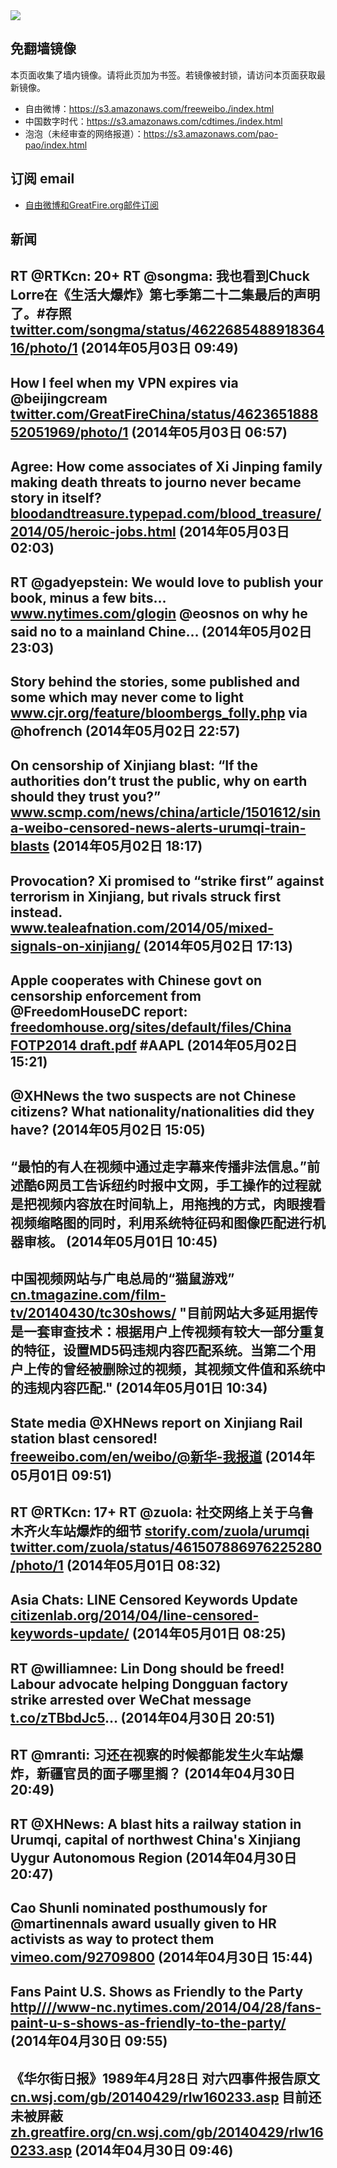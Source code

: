 <img src="https://raw.githubusercontent.com/greatfire/z/master/logos.gif" />

## 免翻墙镜像
本页面收集了墙内镜像。请将此页加为书签。若镜像被封锁，请访问本页面获取最新镜像。
* 自由微博：https://s3.amazonaws.com/freeweibo./index.html
* 中国数字时代：https://s3.amazonaws.com/cdtimes./index.html
* 泡泡（未经审查的网络报道）：https://s3.amazonaws.com/pao-pao/index.html

## 订阅 email
* <a href="https://greatfire.us7.list-manage.com/subscribe?u=854fca58782082e0cbdf204a0&id=c78949b93c">自由微博和GreatFire.org邮件订阅</a>
		
## 新闻
RT @RTKcn: 20+ RT @songma: 我也看到Chuck Lorre在《生活大爆炸》第七季第二十二集最后的声明了。#存照 <a href="https://twitter.com/songma/status/462268548891836416/photo/1">twitter.com/songma/status/462268548891836416/photo/1</a> (2014年05月03日 09:49)
 ---
How I feel when my VPN expires via @beijingcream <a href="https://twitter.com/GreatFireChina/status/462365188852051969/photo/1">twitter.com/GreatFireChina/status/462365188852051969/photo/1</a> (2014年05月03日 06:57)
 ---
Agree: How come associates of Xi Jinping family making death threats to journo never became story in itself? <a href="http://bloodandtreasure.typepad.com/blood_treasure/2014/05/heroic-jobs.html?utm_content=buffer70cac&utm_medium=social&utm_source=twitter.com&utm_campaign=buffer">bloodandtreasure.typepad.com/blood_treasure/2014/05/heroic-jobs.html</a> (2014年05月03日 02:03)
 ---
RT @gadyepstein: We would love to publish your book, minus a few bits… <a href="http://www.nytimes.com/glogin?mobile=1&URI=http%3A%2F%2Fmobile.nytimes.com%2F2014%2F05%2F03%2Fopinion%2Fsunday%2Fchinas-censored-world.html">www.nytimes.com/glogin</a> @eosnos on why he said no to a mainland Chine… (2014年05月02日 23:03)
 ---
Story behind the stories, some published and some which may never come to light <a href="http://www.cjr.org/feature/bloombergs_folly.php">www.cjr.org/feature/bloombergs_folly.php</a> via @hofrench (2014年05月02日 22:57)
 ---
On censorship of Xinjiang blast: “If the authorities don’t trust the public, why on earth should they trust you?” <a href="http://www.scmp.com/news/china/article/1501612/sina-weibo-censored-news-alerts-urumqi-train-blasts?utm_content=buffer0e688&utm_medium=social&utm_source=twitter.com&utm_campaign=buffer">www.scmp.com/news/china/article/1501612/sina-weibo-censored-news-alerts-urumqi-train-blasts</a> (2014年05月02日 18:17)
 ---
Provocation? Xi promised to “strike first” against terrorism in Xinjiang, but rivals struck first instead. <a href="http://www.tealeafnation.com/2014/05/mixed-signals-on-xinjiang/?utm_content=buffer5f2c3&utm_medium=social&utm_source=twitter.com&utm_campaign=buffer#sthash.W2J4cHp2.dpuf">www.tealeafnation.com/2014/05/mixed-signals-on-xinjiang/</a> (2014年05月02日 17:13)
 ---
Apple cooperates with Chinese govt on censorship enforcement from @FreedomHouseDC report: <a href="http://freedomhouse.org/sites/default/files/China%20FOTP2014%20draft.pdf">freedomhouse.org/sites/default/files/China FOTP2014 draft.pdf</a> #AAPL (2014年05月02日 15:21)
 ---
@XHNews the two suspects are not Chinese citizens? What nationality/nationalities did they have? (2014年05月02日 15:05)
 ---
“最怕的有人在视频中通过走字幕来传播非法信息。”前述酷6网员工告诉纽约时报中文网，手工操作的过程就是把视频内容放在时间轨上，用拖拽的方式，肉眼搜看视频缩略图的同时，利用系统特征码和图像匹配进行机器审核。 (2014年05月01日 10:45)
 ---
中国视频网站与广电总局的“猫鼠游戏” <a href="http://cn.tmagazine.com/film-tv/20140430/tc30shows/">cn.tmagazine.com/film-tv/20140430/tc30shows/</a>
"目前网站大多延用据传是一套审查技术：根据用户上传视频有较大一部分重复的特征，设置MD5码违规内容匹配系统。当第二个用户上传的曾经被删除过的视频，其视频文件值和系统中的违规内容匹配." (2014年05月01日 10:34)
 ---
State media @XHNews report on Xinjiang Rail station blast censored! <a href="https://freeweibo.com/en/weibo/%40%E6%96%B0%E5%8D%8E-%E6%88%91%E6%8A%A5%E9%81%93">freeweibo.com/en/weibo/@新华-我报道</a> (2014年05月01日 09:51)
 ---
RT @RTKcn: 17+ RT @zuola: 社交网络上关于乌鲁木齐火车站爆炸的细节 <a href="https://storify.com/zuola/urumqi">storify.com/zuola/urumqi</a> <a href="https://twitter.com/zuola/status/461507886976225280/photo/1">twitter.com/zuola/status/461507886976225280/photo/1</a> (2014年05月01日 08:32)
 ---
Asia Chats: LINE Censored Keywords Update <a href="https://citizenlab.org/2014/04/line-censored-keywords-update/">citizenlab.org/2014/04/line-censored-keywords-update/</a> (2014年05月01日 08:25)
 ---
RT @williamnee: Lin Dong should be freed! Labour advocate helping Dongguan factory strike arrested over WeChat message <a href="http://t.co/zTBbdJc5">t.co/zTBbdJc5</a>… (2014年04月30日 20:51)
 ---
RT @mranti: 习还在视察的时候都能发生火车站爆炸，新疆官员的面子哪里搁？ (2014年04月30日 20:49)
 ---
RT @XHNews: A blast hits a railway station in Urumqi, capital of northwest China's Xinjiang Uygur Autonomous Region (2014年04月30日 20:47)
 ---
Cao Shunli nominated posthumously for @martinennals award usually given to HR activists as way to protect them <a href="http://vimeo.com/92709800">vimeo.com/92709800</a> (2014年04月30日 15:44)
 ---
Fans Paint U.S. Shows as Friendly to the Party <a href="HTTP://http:////www-nc.nytimes.com/2014/04/28/fans-paint-u-s-shows-as-friendly-to-the-party/?=_php=true&_type=blogs&_php=true&_type=blogs&_php=true&_type=blogs&_php=true&_type=blogs&_php=true&_type=blogs&_php=true&_type=blogs&_php=true&_type=blogs&_r=6&">http////www-nc.nytimes.com/2014/04/28/fans-paint-u-s-shows-as-friendly-to-the-party/</a> (2014年04月30日 09:55)
 ---
《华尔街日报》1989年4月28日 对六四事件报告原文 <a href="http://cn.wsj.com/gb/20140429/rlw160233.asp">cn.wsj.com/gb/20140429/rlw160233.asp</a> 目前还未被屏蔽 <a href="https://zh.greatfire.org/cn.wsj.com/gb/20140429/rlw160233.asp">zh.greatfire.org/cn.wsj.com/gb/20140429/rlw160233.asp</a> (2014年04月30日 09:46)
 ---
